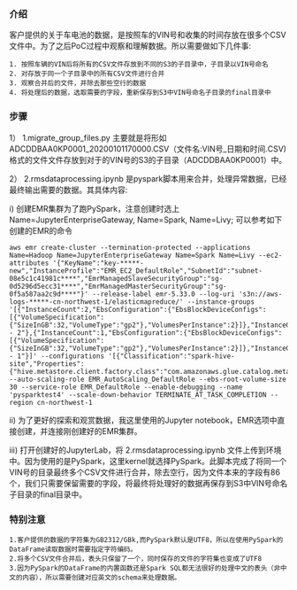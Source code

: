 ### 介绍
客户提供的关于车电池的数据，是按照车的VIN号和收集的时间存放在很多个CSV文件中。为了之后PoC过程中观察和理解数据。所以需要做如下几件事:  
````
1. 按照车辆的VIN后将所有的CSV文件存放到不同的S3的子目录中，子目录以VIN号命名
2. 对存放于同一个子目录中的所有CSV文件进行合并
3. 观察合并后的文件，并除去那些空行的数据
4. 将处理后的数据，选取需要的字段，重新保存到S3中VIN号命名子目录的final目录中
````
### 步骤  
1） 1.migrate_group_files.py 主要就是将形如 ADCDDBAA0KP0001_20200101170000.CSV（文件名:VIN号_日期和时间.CSV) 格式的文件文件存放到对于的VIN号的S3的子目录（ADCDDBAA0KP0001）中。

2） 2.rmsdataprocessing.ipynb 是pyspark脚本用来合并，处理异常数据，已经最终输出需要的数据。其具体内容:  

i) 创建EMR集群为了跑PySpark，注意创建时选上 Name=JupyterEnterpriseGateway, Name=Spark, Name=Livy; 可以参考如下创建的EMR的命令
```
aws emr create-cluster --termination-protected --applications Name=Hadoop Name=JupyterEnterpriseGateway Name=Spark Name=Livy --ec2-attributes '{"KeyName":"key-*****-new","InstanceProfile":"EMR_EC2_DefaultRole","SubnetId":"subnet-08e5c1c41981c****","EmrManagedSlaveSecurityGroup":"sg-0d5296d5ecc31****","EmrManagedMasterSecurityGroup":"sg-0f5a587aa2c9d****"}' --release-label emr-5.33.0 --log-uri 's3n://aws-logs-*****-cn-northwest-1/elasticmapreduce/' --instance-groups '[{"InstanceCount":2,"EbsConfiguration":{"EbsBlockDeviceConfigs":[{"VolumeSpecification":{"SizeInGB":32,"VolumeType":"gp2"},"VolumesPerInstance":2}]},"InstanceGroupType":"CORE","InstanceType":"m5.xlarge","Name":"Core - 2"},{"InstanceCount":1,"EbsConfiguration":{"EbsBlockDeviceConfigs":[{"VolumeSpecification":{"SizeInGB":32,"VolumeType":"gp2"},"VolumesPerInstance":2}]},"InstanceGroupType":"MASTER","InstanceType":"m5.xlarge","Name":"Master - 1"}]' --configurations '[{"Classification":"spark-hive-site","Properties":{"hive.metastore.client.factory.class":"com.amazonaws.glue.catalog.metastore.AWSGlueDataCatalogHiveClientFactory"}}]' --auto-scaling-role EMR_AutoScaling_DefaultRole --ebs-root-volume-size 30 --service-role EMR_DefaultRole --enable-debugging --name 'pysparktest4' --scale-down-behavior TERMINATE_AT_TASK_COMPLETION --region cn-northwest-1
```

ii)  为了更好的探索和观赏数据，我这里使用的Jupyter notebook，EMR选项中直接创建，并连接刚创建好的EMR集群。

iii) 打开创建好的JupyterLab，将 2.rmsdataprocessing.ipynb 文件上传到环境中。因为使用的是PySpark，这里kernel就选择PySpark。此脚本完成了将同一个VIN号的目录最终多个CSV文件进行合并，除去空行，因为文件本来的字段有86个，我们只需要保留需要的字段，将最终将处理好的数据再保存到S3中VIN号命名子目录的final目录中。

### 特别注意
````
1.客户提供的数据的字符集为GB2312/GBk,而PySpark默认是UTF8，所以在使用PySpark的DataFrame读取数据时需要指定字符编码。 
2.将多个CSV文件合并后，表头只保留了一个，同时保存的文件的字符集也变成了UTF8
3.因为PySpark的DataFrame的内置函数还是Spark SQL都无法很好的处理中文的表头（非中文的内容），所以需要创建对应英文的schema来处理数据。
````



